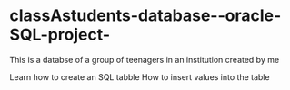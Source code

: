 # classAstudents-database--oracle-SQL-project-
This is a databse of a group of teenagers in an institution created by me
 
 Learn how to create an SQL tabble
 How to insert values into the table
 
